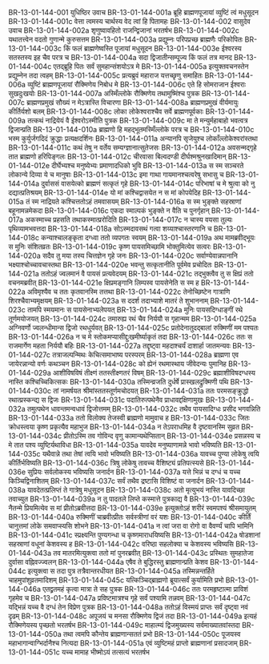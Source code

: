 BR-13-01-144-001	युधिष्ठिर उवाच
BR-13-01-144-001a	ब्रूहि ब्राह्मणपूजायां व्युष्टिं त्वं मधुसूदन
BR-13-01-144-001c	वेत्ता त्वमस्य चार्थस्य वेद त्वां हि पितामहः
BR-13-01-144-002	वासुदेव उवाच
BR-13-01-144-002a	शृणुष्वावहितो राजन्द्विजानां भरतर्षभ
BR-13-01-144-002c	यथातत्त्वेन वदतो गुणान्मे कुरुसत्तम
BR-13-01-144-003a	प्रद्युम्नः परिपप्रच्छ ब्राह्मणैः परिकोपितः
BR-13-01-144-003c	किं फलं ब्राह्मणेष्वस्ति पूजायां मधुसूदन
BR-13-01-144-003e	ईश्वरस्य सतस्तस्य इह चैव परत्र च
BR-13-01-144-004a	सदा द्विजातीन्सम्पूज्य किं फलं तत्र मानद
BR-13-01-144-004c	एतद्ब्रूहि पितः सर्वं सुमहान्संशयोऽत्र मे
BR-13-01-144-005a	इत्युक्तवचनस्तेन प्रद्युम्नेन तदा त्वहम्
BR-13-01-144-005c	प्रत्यब्रुवं महाराज यत्तच्छृणु समाहितः
BR-13-01-144-006a	व्युष्टिं ब्राह्मणपूजायां रौक्मिणेय निबोध मे
BR-13-01-144-006c	एते हि सोमराजान ईश्वराः सुखदुःखयोः
BR-13-01-144-007a	अस्मिँल्लोके रौक्मिणेय तथामुष्मिंश्च पुत्रक
BR-13-01-144-007c	ब्राह्मणप्रमुखं सौख्यं न मेऽत्रास्ति विचारणा
BR-13-01-144-008a	ब्राह्मणप्रमुखं वीर्यमायुः कीर्तिर्यशो बलम्
BR-13-01-144-008c	लोका लोकेश्वराश्चैव सर्वे ब्राह्मणपूर्वकाः
BR-13-01-144-009a	तत्कथं नाद्रियेयं वै ईश्वरोऽस्मीति पुत्रक
BR-13-01-144-009c	मा ते मन्युर्महाबाहो भवत्वत्र द्विजान्प्रति
BR-13-01-144-010a	ब्राह्मणो हि महद्भूतमस्मिँल्लोके परत्र च
BR-13-01-144-010c	भस्म कुर्युर्जगदिदं क्रुद्धाः प्रत्यक्षदर्शिनः
BR-13-01-144-011a	अन्यानपि सृजेयुश्च लोकाँल्लोकेश्वरांस्तथा
BR-13-01-144-011c	कथं तेषु न वर्तेय सम्यग्ज्ञानात्सुतेजसः
BR-13-01-144-012a	अवसन्मद्गृहे तात ब्राह्मणो हरिपिङ्गलः
BR-13-01-144-012c	चीरवासा बिल्वदण्डी दीर्घश्मश्रुनखादिमान्
BR-13-01-144-012e	दीर्घेभ्यश्च मनुष्येभ्यः प्रमाणादधिको भुवि
BR-13-01-144-013a	स स्म सञ्चरते लोकान्ये दिव्या ये च मानुषाः
BR-13-01-144-013c	इमा गाथा गायमानश्चत्वरेषु सभासु च
BR-13-01-144-014a	दुर्वाससं वासयेत्को ब्राह्मणं सत्कृतं गृहे
BR-13-01-144-014c	परिभाषां च मे श्रुत्वा को नु दद्यात्प्रतिश्रयम्
BR-13-01-144-014e	यो मां कश्चिद्वासयेत न स मां कोपयेदिह
BR-13-01-144-015a	तं स्म नाद्रियते कश्चित्ततोऽहं तमवासयम्
BR-13-01-144-016a	स स्म भुङ्क्ते सहस्राणां बहूनामन्नमेकदा
BR-13-01-144-016c	एकदा स्माल्पकं भुङ्क्ते न वैति च पुनर्गृहान्
BR-13-01-144-017a	अकस्माच्च प्रहसति तथाकस्मात्प्ररोदिति
BR-13-01-144-017c	न चास्य वयसा तुल्यः पृथिव्यामभवत्तदा
BR-13-01-144-018a	सोऽस्मदावसथं गत्वा शय्याश्चास्तरणानि च
BR-13-01-144-018c	कन्याश्चालङ्कृता दग्ध्वा ततो व्यपगतः स्वयम्
BR-13-01-144-019a	अथ मामब्रवीद्भूयः स मुनिः संशितव्रतः
BR-13-01-144-019c	कृष्ण पायसमिच्छामि भोक्तुमित्येव सत्वरः
BR-13-01-144-020a	सदैव तु मया तस्य चित्तज्ञेन गृहे जनः
BR-13-01-144-020c	सर्वाण्येवान्नपानानि भक्ष्याश्चोच्चावचास्तथा
BR-13-01-144-020e	भवन्तु सत्कृतानीति पूर्वमेव प्रचोदितः
BR-13-01-144-021a	ततोऽहं ज्वलमानं वै पायसं प्रत्यवेदयम्
BR-13-01-144-021c	तद्भुक्त्वैव तु स क्षिप्रं ततो वचनमब्रवीत्
BR-13-01-144-021e	क्षिप्रमङ्गानि लिम्पस्व पायसेनेति स स्म ह
BR-13-01-144-022a	अविमृश्यैव च ततः कृतवानस्मि तत्तथा
BR-13-01-144-022c	तेनोच्छिष्टेन गात्राणि शिरश्चैवाभ्यमृक्षयम्
BR-13-01-144-023a	स ददर्श तदाभ्याशे मातरं ते शुभाननाम्
BR-13-01-144-023c	तामपि स्मयमानः स पायसेनाभ्यलेपयत्
BR-13-01-144-024a	मुनिः पायसदिग्धाङ्गीं रथे तूर्णमयोजयत्
BR-13-01-144-024c	तमारुह्य रथं चैव निर्ययौ स गृहान्मम
BR-13-01-144-025a	अग्निवर्णो ज्वलन्धीमान्स द्विजो रथधुर्यवत्
BR-13-01-144-025c	प्रतोदेनातुदद्बालां रुक्मिणीं मम पश्यतः
BR-13-01-144-026a	न च मे स्तोकमप्यासीद्दुःखमीर्ष्याकृतं तदा
BR-13-01-144-026c	ततः स राजमार्गेण महता निर्ययौ बहिः
BR-13-01-144-027a	तद्दृष्ट्वा महदाश्चर्यं दाशार्हा जातमन्यवः
BR-13-01-144-027c	तत्राजल्पन्मिथः केचित्समाभाष्य परस्परम्
BR-13-01-144-028a	ब्राह्मणा एव जायेरन्नान्यो वर्णः कथञ्चन
BR-13-01-144-028c	को ह्येनं रथमास्थाय जीवेदन्यः पुमानिह
BR-13-01-144-029a	आशीविषविषं तीक्ष्णं ततस्तीक्ष्णतरं विषम्
BR-13-01-144-029c	ब्रह्माशीविषदग्धस्य नास्ति कश्चिच्चिकित्सकः
BR-13-01-144-030a	तस्मिन्व्रजति दुर्धर्षे प्रास्खलद्रुक्मिणी पथि
BR-13-01-144-030c	तां नामर्षयत श्रीमांस्ततस्तूर्णमचोदयत्
BR-13-01-144-031a	ततः परमसङ्क्रुद्धो रथात्प्रस्कन्द्य स द्विजः
BR-13-01-144-031c	पदातिरुत्पथेनैव प्राधावद्दक्षिणामुखः
BR-13-01-144-032a	तमुत्पथेन धावन्तमन्वधावं द्विजोत्तमम्
BR-13-01-144-032c	तथैव पायसादिग्धः प्रसीद भगवन्निति
BR-13-01-144-033a	ततो विलोक्य तेजस्वी ब्राह्मणो मामुवाच ह
BR-13-01-144-033c	जितः क्रोधस्त्वया कृष्ण प्रकृत्यैव महाभुज
BR-13-01-144-034a	न तेऽपराधमिह वै दृष्टवानस्मि सुव्रत
BR-13-01-144-034c	प्रीतोऽस्मि तव गोविन्द वृणु कामान्यथेप्सितान्
BR-13-01-144-034e	प्रसन्नस्य च मे तात पश्य व्युष्टिर्यथाविधा
BR-13-01-144-035a	यावदेव मनुष्याणामन्ने भावो भविष्यति
BR-13-01-144-035c	यथैवान्ने तथा तेषां त्वयि भावो भविष्यति
BR-13-01-144-036a	यावच्च पुण्या लोकेषु त्वयि कीर्तिर्भविष्यति
BR-13-01-144-036c	त्रिषु लोकेषु तावच्च वैशिष्ट्यं प्रतिपत्स्यसे
BR-13-01-144-036e	सुप्रियः सर्वलोकस्य भविष्यसि जनार्दन
BR-13-01-144-037a	यत्ते भिन्नं च दग्धं च यच्च किञ्चिद्विनाशितम्
BR-13-01-144-037c	सर्वं तथैव द्रष्टासि विशिष्टं वा जनार्दन
BR-13-01-144-038a	यावदेतत्प्रलिप्तं ते गात्रेषु मधुसूदन
BR-13-01-144-038c	अतो मृत्युभयं नास्ति यावदिच्छा तवाच्युत
BR-13-01-144-039a	न तु पादतले लिप्ते कस्मात्ते पुत्रकाद्य वै
BR-13-01-144-039c	नैतन्मे प्रियमित्येव स मां प्रीतोऽब्रवीत्तदा
BR-13-01-144-039e	इत्युक्तोऽहं शरीरं स्वमपश्यं श्रीसमायुतम्
BR-13-01-144-040a	रुक्मिणीं चाब्रवीत्प्रीतः सर्वस्त्रीणां वरं यशः
BR-13-01-144-040c	कीर्तिं चानुत्तमां लोके समवाप्स्यसि शोभने
BR-13-01-144-041a	न त्वां जरा वा रोगो वा वैवर्ण्यं चापि भामिनि
BR-13-01-144-041c	स्प्रक्ष्यन्ति पुण्यगन्धा च कृष्णमाराधयिष्यसि
BR-13-01-144-042a	षोडशानां सहस्राणां वधूनां केशवस्य ह
BR-13-01-144-042c	वरिष्ठा सहलोक्या च केशवस्य भविष्यसि
BR-13-01-144-043a	तव मातरमित्युक्त्वा ततो मां पुनरब्रवीत्
BR-13-01-144-043c	प्रस्थितः सुमहातेजा दुर्वासा वह्निवज्ज्वलन्
BR-13-01-144-044a	एषैव ते बुद्धिरस्तु ब्राह्मणान्प्रति केशव
BR-13-01-144-044c	इत्युक्त्वा स तदा पुत्र तत्रैवान्तरधीयत
BR-13-01-144-045a	तस्मिन्नन्तर्हिते चाहमुपांशुव्रतमादिशम्
BR-13-01-144-045c	यत्किञ्चिद्ब्राह्मणो ब्रूयात्सर्वं कुर्यामिति प्रभो
BR-13-01-144-046a	एतद्व्रतमहं कृत्वा मात्रा ते सह पुत्रक
BR-13-01-144-046c	ततः परमहृष्टात्मा प्राविशं गृहमेव च
BR-13-01-144-047a	प्रविष्टमात्रश्च गृहे सर्वं पश्यामि तन्नवम्
BR-13-01-144-047c	यद्भिन्नं यच्च वै दग्धं तेन विप्रेण पुत्रक
BR-13-01-144-048a	ततोऽहं विस्मयं प्राप्तः सर्वं दृष्ट्वा नवं दृढम्
BR-13-01-144-048c	अपूजयं च मनसा रौक्मिणेय द्विजं तदा
BR-13-01-144-049a	इत्यहं रौक्मिणेयस्य पृच्छतो भरतर्षभ
BR-13-01-144-049c	माहात्म्यं द्विजमुख्यस्य सर्वमाख्यातवांस्तदा
BR-13-01-144-050a	तथा त्वमपि कौन्तेय ब्राह्मणान्सततं प्रभो
BR-13-01-144-050c	पूजयस्व महाभागान्वाग्भिर्दानैश्च नित्यदा
BR-13-01-144-051a	एवं व्युष्टिमहं प्राप्तो ब्राह्मणानां प्रसादजाम्
BR-13-01-144-051c	यच्च मामाह भीष्मोऽयं तत्सत्यं भरतर्षभ
